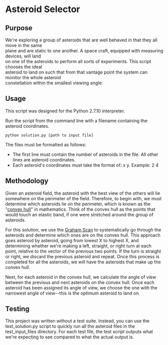 # Asteroid Selector

## Purpose

We're exploring a group of asteroids that are well behaved in that they all move in the same  
plane and are static to one another. A space craft, equipped with measuring devices, will land  
on one of the asteroids to perform all sorts of experiments. This script chooses the ideal  
asteroid to land on such that from that vantage point the system can monitor the whole asteroid  
constellation within the smallest viewing angle.

## Usage

This script was designed for the Python 2.7.10 interpreter.

Run the script from the command line with a filename containing the asteroid coordinates.

```
python solution.py [path to input file]
```

The files must be formatted as follows:
  * The first line must contain the number of asteroids in the file. All other lines are asteroid coordinates.
  * Each asteroid's coordinates must take the format of: x y. Example: 2 4

## Methodology

Given an asteroid field, the asteroid with the best view of the others will lie somewhere on the 
perimeter of the field. Therefore, to begin with, we must determine which asteroids lie on the perimeter, 
which is known as the "[convex hull](https://en.wikipedia.org/wiki/Convex_hull)" in mathematics. Think of the 
convex hull as the points that would touch an elastic band, if one were stretched around the group of asteroids.

For this solution, we use the [Graham Scan](https://en.wikipedia.org/wiki/Graham_scan) to systematically go 
through the asteroids and determine which ones are on the convex hull. This approach goes asteroid by asteroid, 
going from lowest X to highest X, and determining whether we're making a left, straight, or right turn at each 
point, relative to the vector of the previous two points. If the turn is straight or right, we discard the 
previous asteroid and repeat. Once this process is completed for all the asteroids, we will have the asteroids 
that make up the convex hull.

Next, for each asteroid in the convex hull, we calculate the angle of view between the previous and next
asteroids on the convex hull. Once each asteroid has been assigned its angle of view, we choose the one
with the narrowest angle of view--this is the optimum asteroid to land on.

## Testing

This project was written without a test suite. Instead, you can use the test_solution.py script to 
quickly run all the asteroid files in the test_input_files directory. For each test file, the test script
outputs what we're expecting to see compared to what the actual output is.

